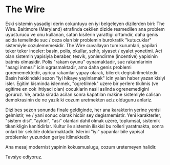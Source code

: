 # The Wire

Eski sistemin yasadigi derin cokuntuyu en iyi belgeleyen dizilerden biri: The Wire. Baltimore (Maryland) etrafinda cekilen dizide resmedilen ana problem uyusturucu ve onu kullanan, satan kisilerin yarattigi ortamdir, daha genis acida temelinde suc / ceza olan bir problemin burokratik "kutucuklar" sistemiyle cozulememesidir. The Wire cuvallayan tum kurumlari, yapilari teker teker inceler: basin, polis, okullar, sehir, siyaset / eyalet yonetimi. Aci olan sistemin yapisiyla beraber, tesvik, yonlendirme (incentive) yapisinin batmis olmasidir. Polis "rakam oyunu" oynamaktadir, suc rakamlarinin "asagi inmesi" icin ugrasmaktadir, ama daha genis problemi gorememektedir, ayrica rakamlar yapay olarak, bilerek degistirilmektedir. Basin hakkindaki sezon "iyi hikaye yayinlamak" icin yalan haber yazan kisiyi isler. Egitim kisminda islenmek, "ogretilmek" uzere bir yerlere tikilmis (ve egitime en cok ihtiyaci olan) cocuklarin nasil aslinda ogrenemedigini goruruz. Ve, arada sirada acilan sonra kapatilan makine sistemiyle calisan demokrasinin de ne yazik ki cozum uretmekten aciz oldugunu anlariz.

Dizi bes sezon sonunda finale geldiginde, her ana karakterin yerine yenisi gelmistir, ve / yani sonuc olarak hicbir sey degismemistir. Yeni karakterler, "sistem disi", "aykiri", "asi" olanlari dahil olmak uzere, toplumsal, sistemik tikanikligin kanitidirlar. Kultur ile sistemin iliskisi bu rolleri yaratmakta, sonra onlari bir sekilde doldurmaktadir. Islerini "iyi" yapanlar bile yapisal problemler yuzunden geriye itilmektedir.

Ana mesaj modernist yapinin kokusmuslugu, cozum uretemeyen halidir.

Tavsiye ediyoruz.
